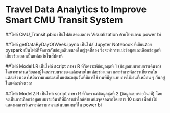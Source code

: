 Travel Data Analytics to Improve Smart CMU Transit System
===

##ไฟล์ CMU_Transit.pbix
เป็นไฟล์แสดงผลการ Visualization ด้วยโปรแกรม power bi

##ไฟล์ getDataByDayOfWeek.ipynb
เป็นไฟล์ Jupyter Notebook ที่เขียนด้วย pyspark เป็นไฟล์ที่จัดการกับข้อมูลดิบขนาดใหญ่ชุดที่สอง ซึ่งจะทำการแบ่งข้อมูลและเลือกข้อมูลที่เกี่ยวข้องออกเป็นแต่ละวันในสัปดาห์

##ไฟล์ Model1.R
เป็นไฟล์ script ภาษา R ที่วิเคราะห์ข้อมูลชุดที่ 1 (ข้อมูลแบบรอบการเดินรถ) โดยจะหาค่าเฉลี่ยของผู้โดยสารบนรถของแต่ละสายในแต่ละช่วงเวลา และทำการจัดสรรเที่ยวรถในแต่ละช่วงเวลาให้มีความเหมาะสมในแต่ละกลุ่มวันที่มีการใช้งานที่มีรูปแบบการใช้งานที่เหมือน ๆ กันอยู่ในแต่ละช่วงเวลา

##ไฟล์ Model2.R
เป็นไฟล์ script ภาษา R ที่วิเคราะห์ข้อมูลชุดที่ 2 (ข้อมูลแบบรายวินาที) โดยจะเป็นการเลือกข้อมูลแบบรายวินาทีที่มีการเข้าใกล้ตำแหน่งจุดจอดรถโดยสาร 10 เมตร เพื่อนำไปแสดงผลการวิเคราะห์ความหนาแน่นบนแผนที่ใน power bi
